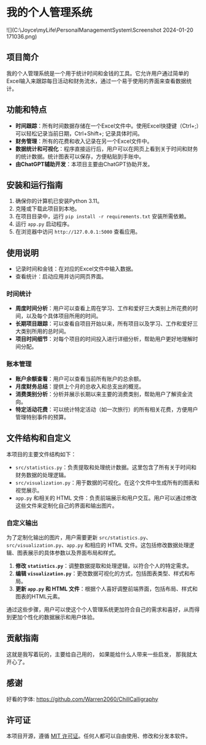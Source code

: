 # 我的个人管理系统
![](C:\Joyce\myLife\PersonalManagementSystem\Screenshot 2024-01-20 171036.png)
## 项目简介
我的个人管理系统是一个用于统计时间和金钱的工具。它允许用户通过简单的Excel输入来跟踪每日活动和财务流水，通过一个易于使用的界面来查看数据统计。

## 功能和特点
- **时间跟踪**：所有时间数据存储在一个Excel文件中。使用Excel快捷键（Ctrl+;）可以轻松记录当前日期，Ctrl+Shift+; 记录具体时间。
- **财务管理**：所有的花费和收入记录在另一个Excel文件中。
- **数据统计和可视化**：程序直接运行后，用户可以在网页上看到关于时间和财务的统计数据。统计图表可以保存，方便粘贴到手账中。
- **由ChatGPT辅助开发**：本项目主要由ChatGPT协助开发。

## 安装和运行指南
1. 确保你的计算机已安装Python 3.11。
2. 克隆或下载此项目到本地。
3. 在项目目录中，运行 `pip install -r requirements.txt` 安装所需依赖。
4. 运行 `app.py` 启动程序。
5. 在浏览器中访问 `http://127.0.0.1:5000` 查看应用。

## 使用说明
- 记录时间和金钱：在对应的Excel文件中输入数据。
- 查看统计：启动应用并访问网页界面。

### 时间统计
- **周度时间分析**：用户可以查看上周在学习、工作和爱好三大类别上所花费的时间，以及每个具体项目所用的时间。
- **长期项目跟踪**：可以查看自项目开始以来，所有项目以及学习、工作和爱好三大类别所用的总时间。
- **项目时间细节**：对每个项目的时间投入进行详细分析，帮助用户更好地理解时间分配。

### 账本管理
- **账户余额查看**：用户可以查看当前所有账户的总余额。
- **月度财务总结**：提供上个月的总收入和总支出的概览。
- **消费类别分析**：分析并展示长期以来主要的消费类别，帮助用户了解资金流向。
- **特定活动花费**：可以统计特定活动（如一次旅行）的所有相关花费，方便用户管理特别事件的预算。

## 文件结构和自定义

本项目的主要文件结构如下：

- `src/statistics.py`：负责提取和处理统计数据。这里包含了所有关于时间和财务数据的处理逻辑。
- `src/visualization.py`：用于数据的可视化。在这个文件中生成所有的图表和视觉展示。
- `app.py` 和相关的 HTML 文件：负责前端展示和用户交互。用户可以通过修改这些文件来定制化自己的界面和输出图片。

### 自定义输出
为了定制化输出的图片，用户需要更新 `src/statistics.py`、`src/visualization.py`、`app.py` 和相应的 HTML 文件。这包括修改数据处理逻辑、图表展示的具体参数以及界面布局和样式。

1. **修改 `statistics.py`**：调整数据提取和处理逻辑，以符合个人的特定需求。
2. **编辑 `visualization.py`**：更改数据可视化的方式，包括图表类型、样式和布局。
3. **更新 `app.py` 和 HTML 文件**：根据个人喜好调整前端界面，包括布局、样式和图表的HTML元素。

通过这些步骤，用户可以使这个个人管理系统更加符合自己的需求和喜好，从而得到更加个性化的数据展示和用户体验。


## 贡献指南
这就是我写着玩的，主要给自己用的， 如果能给什么人带来一些启发， 那我就太开心了。
## 感谢
好看的字体: https://github.com/Warren2060/ChillCalligraphy

## 许可证
本项目开源，遵循 [MIT 许可证](https://opensource.org/licenses/MIT)。任何人都可以自由使用、修改和分发本软件。
